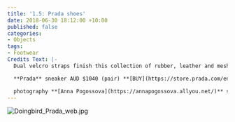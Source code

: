 ```yaml
---
title: '1.5: Prada shoes'
date: 2018-06-30 18:12:00 +10:00
published: false
categories:
- Objects
tags:
- Footwear
Credits Text: |-
  Dual velcro straps finish this collection of rubber, leather and mesh. Wear a pair on your feet for quick getaways or stylish comfort.

  **Prada** sneaker AUD $1040 (pair) **[BUY](https://store.prada.com/en/pradaau/man/man-shoes/4O3219-1OUG-F0002)**

  photography **[Anna Pogossova](https://annapogossova.allyou.net/)** styling **[Miguel Urbina Tan](https://www.instagram.com/miguelurbinatan)**
---
```


![Doingbird_Prada_web.jpg](/uploads/Doingbird_Prada_web.jpg)